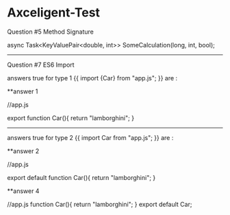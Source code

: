 # Axceligent-Test

Question #5 Method Signature 

async Task<KeyValuePair<double, int>> SomeCalculation(long, int, bool);

-----------------------------------------------------------------------------
Question #7 ES6 Import

answers true for type 1 {{ import {Car} from "app.js"; }} are :

**answer 1

//app.js

export function Car(){
    return "lamborghini";
}

------------------------------------------------------------------
answers true for type 2 {{ import Car from "app.js"; }} are :

**answer 2

//app.js

export default function Car(){
    return "lamborghini";
}

**answer 4

//app.js
function Car(){
    return "lamborghini";
}
export default Car;



